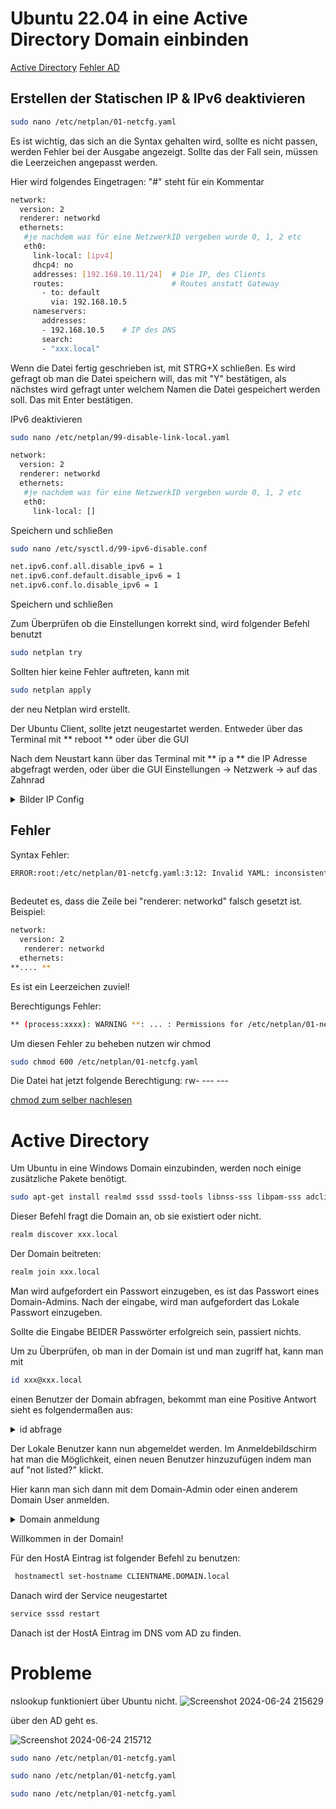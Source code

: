 # Ubuntu 22.04 in eine Active Directory Domain einbinden

[Active Directory](#active-directory)
[Fehler AD](#probleme)

## Erstellen der Statischen IP & IPv6 deaktivieren

```bash
sudo nano /etc/netplan/01-netcfg.yaml
```
Es ist wichtig, das sich an die Syntax gehalten wird, sollte es nicht passen, werden Fehler bei der Ausgabe angezeigt. Sollte das der Fall sein, müssen die Leerzeichen angepasst werden. 

Hier wird folgendes Eingetragen:
"#" steht für ein Kommentar


```bash
network:
  version: 2
  renderer: networkd
  ethernets:
   #je nachdem was für eine NetzwerkID vergeben wurde 0, 1, 2 etc
   eth0:
     link-local: [ipv4]
     dhcp4: no
     addresses: [192.168.10.11/24]  # Die IP, des Clients
     routes:                        # Routes anstatt Gateway
       - to: default
         via: 192.168.10.5
     nameservers:
       addresses:
       - 192.168.10.5    # IP des DNS
       search:
       - "xxx.local"
```
Wenn die Datei fertig geschrieben ist, mit STRG+X schließen. 
Es wird gefragt ob man die Datei speichern will, das mit "Y" bestätigen, als nächstes wird gefragt unter welchem Namen die Datei gespeichert werden soll. Das mit Enter bestätigen.

IPv6 deaktivieren
```bash
sudo nano /etc/netplan/99-disable-link-local.yaml
```
```bash
network:
  version: 2
  renderer: networkd
  ethernets:
   #je nachdem was für eine NetzwerkID vergeben wurde 0, 1, 2 etc
   eth0:
     link-local: []
```
Speichern und schließen
```bash
sudo nano /etc/sysctl.d/99-ipv6-disable.conf

net.ipv6.conf.all.disable_ipv6 = 1
net.ipv6.conf.default.disable_ipv6 = 1
net.ipv6.conf.lo.disable_ipv6 = 1
```
Speichern und schließen


Zum Überprüfen ob die Einstellungen korrekt sind, wird folgender Befehl benutzt
```bash
sudo netplan try
```
Sollten hier keine Fehler auftreten, kann mit 
```bash
sudo netplan apply
```
der neu Netplan wird erstellt.

Der Ubuntu Client, sollte jetzt neugestartet werden. Entweder über das Terminal mit ** reboot ** oder über die GUI

Nach dem Neustart kann über das Terminal mit ** ip a ** die IP Adresse abgefragt werden, oder über die GUI Einstellungen -> Netzwerk -> auf das Zahnrad

<details>
<summary>Bilder IP Config</summary>
  
![Screenshot 2024-06-24 203219](https://github.com/blvkf0rest/ubuntuad/assets/74656799/b1da95a2-968f-473f-aa1f-d4a8b1fc987a)

![Screenshot 2024-06-24 203358](https://github.com/blvkf0rest/ubuntuad/assets/74656799/400d4d87-8cd7-42b7-8880-5e6c1f58e260)

</details>

## Fehler
Syntax Fehler:
```bash
ERROR:root:/etc/netplan/01-netcfg.yaml:3:12: Invalid YAML: inconsistent indentation: renderer: networkd
                                                                                             ^           
```
Bedeutet
 es, dass die Zeile bei "renderer: networkd" falsch gesetzt ist. 
Beispiel: 
```bash
network:
  version: 2
   renderer: networkd 
  ethernets:
**.... **
```
Es ist ein Leerzeichen zuviel!

Berechtigungs Fehler:
```bash
** (process:xxxx): WARNING **: ... : Permissions for /etc/netplan/01-netcfg.yaml are too open. Netplan configuration should NOT be accessible by others.
```

Um diesen Fehler zu beheben nutzen wir chmod
```bash
sudo chmod 600 /etc/netplan/01-netcfg.yaml
```
Die Datei hat jetzt folgende Berechtigung: rw- --- ---

[chmod zum selber nachlesen](https://www.linode.com/docs/guides/modify-file-permissions-with-chmod/)

# Active Directory

Um Ubuntu in eine Windows Domain einzubinden, werden noch einige zusätzliche Pakete benötigt. 

```bash
sudo apt-get install realmd sssd sssd-tools libnss-sss libpam-sss adcli samba-common-bin oddjob oddjob-mkhomedir packagekit
```
Dieser Befehl fragt die Domain an, ob sie existiert oder nicht.
```bash
realm discover xxx.local
```
Der Domain beitreten:
```bash
realm join xxx.local
```
Man wird aufgefordert ein Passwort einzugeben, es ist das Passwort eines Domain-Admins. 
Nach der eingabe, wird man aufgefordert das Lokale Passwort einzugeben. 

Sollte die Eingabe BEIDER Passwörter erfolgreich sein, passiert nichts. 

Um zu Überprüfen, ob man in der Domain ist und man zugriff hat, kann man mit
```bash
id xxx@xxx.local
```
einen Benutzer der Domain abfragen, bekommt man eine Positive Antwort sieht es folgendermaßen aus:
<details>
<summary>id abfrage</summary>

![Screenshot 2024-06-24 205541](https://github.com/blvkf0rest/ubuntuad/assets/74656799/720a85f2-618b-4d46-9bd0-2e987431e78a)

</details>

Der Lokale Benutzer kann nun abgemeldet werden. 
Im Anmeldebildschirm hat man die Möglichkeit, einen neuen Benutzer hinzuzufügen indem man auf "not listed?" klickt. 

Hier kann man sich dann mit dem Domain-Admin oder einen anderem Domain User anmelden. 
<details>
<summary>Domain anmeldung</summary>

![Screenshot 2024-06-24 210352](https://github.com/blvkf0rest/ubuntuad/assets/74656799/701dc40c-e2c1-485d-a3fa-9b685e975233)

</details>

Willkommen in der Domain!

Für den HostA Eintrag ist folgender Befehl zu benutzen:
```bash
 hostnamectl set-hostname CLIENTNAME.DOMAIN.local
```
Danach wird der Service neugestartet
```bash
service sssd restart
```

Danach ist der HostA Eintrag im DNS vom AD zu finden. 


# Probleme

nslookup funktioniert über Ubuntu nicht. 
![Screenshot 2024-06-24 215629](https://github.com/blvkf0rest/ubuntuad/assets/74656799/1b360a39-d480-46bc-94b2-5a704cb84001)

über den AD geht es.

![Screenshot 2024-06-24 215712](https://github.com/blvkf0rest/ubuntuad/assets/74656799/90384654-4bbf-4631-9b5f-8ad105fa6575)


```bash
sudo nano /etc/netplan/01-netcfg.yaml
```
```bash
sudo nano /etc/netplan/01-netcfg.yaml
```
```bash
sudo nano /etc/netplan/01-netcfg.yaml
```
